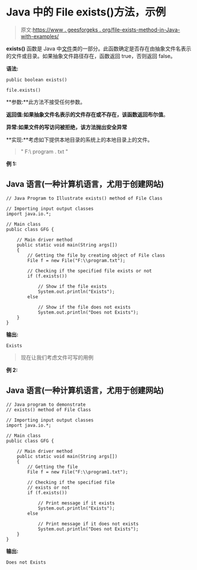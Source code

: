 # Java 中的 File exists()方法，示例

> 原文:[https://www . geesforgeks . org/file-exists-method-in-Java-with-examples/](https://www.geeksforgeeks.org/file-exists-method-in-java-with-examples/)

**exists()** 函数是 Java 中[文件](https://www.geeksforgeeks.org/file-class-in-java/)类的一部分。此函数确定是否存在由抽象文件名表示的文件或目录。如果抽象文件路径存在，函数返回 true，否则返回 false。

**语法:**

```
public boolean exists()
```

```
file.exists()
```

**参数:**此方法不接受任何参数。

**返回值:**如果抽象文件名表示的文件存在或不存在，该函数返回**布尔值**。

**异常:**如果文件的写访问被拒绝，该方法抛出**安全异常**

**实现:**考虑如下提供本地目录的系统上的本地目录上的文件。

> " F:\ program . txt "

**例 1:**

## Java 语言(一种计算机语言，尤用于创建网站)

```
// Java Program to Illustrate exists() method of File Class

// Importing input output classes
import java.io.*;

// Main class
public class GFG {

    // Main driver method
    public static void main(String args[])
    {
        // Getting the file by creating object of File class
        File f = new File("F:\\program.txt");

        // Checking if the specified file exists or not
        if (f.exists())

            // Show if the file exists
            System.out.println("Exists");
        else

            // Show if the file does not exists
            System.out.println("Does not Exists");
    }
}
```

**输出:**

```
Exists
```

> 现在让我们考虑文件可写的用例

**例 2:**

## Java 语言(一种计算机语言，尤用于创建网站)

```
// Java program to demonstrate
// exists() method of File Class

// Importing input output classes
import java.io.*;

// Main class
public class GFG {

    // Main driver method
    public static void main(String args[])
    {
        // Getting the file
        File f = new File("F:\\program1.txt");

        // Checking if the specified file
        // exists or not
        if (f.exists())

            // Print message if it exists
            System.out.println("Exists");
        else

            // Print message if it does not exists
            System.out.println("Does not Exists");
    }
}
```

**输出:**

```
Does not Exists
```